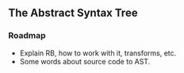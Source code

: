 ## The Abstract Syntax Tree### Roadmap- Explain RB, how to work with it, transforms, etc.- Some words about source code to AST.